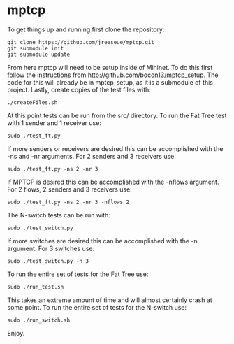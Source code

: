 mptcp
=====
To get things up and running first clone the repository:
```
git clone https://github.com/jreeseue/mptcp.git 
git submodule init 
git submodule update
```
From here mptcp will need to be setup inside of Mininet. To do this first
follow the instructions from http://github.com/bocon13/mptcp_setup. The code
for this will already be in mptcp_setup, as it is a submodule of this
project. Lastly, create copies of the test files with:
```
./createFiles.sh
```
At this point tests can be run from the src/ directory. To run the Fat Tree
test with 1 sender and 1 receiver use:
```
sudo ./test_ft.py
```
If more senders or receivers are desired this can be accomplished with the
-ns and -nr arguments. For 2 senders and 3 receivers use:
```
sudo ./test_ft.py -ns 2 -nr 3
```
If MPTCP is desired this can be accomplished with the -nflows argument. For
2 flows, 2 senders and 3 receivers use:
```
sudo ./test_ft.py -ns 2 -nr 3 -nflows 2
```
The N-switch tests can be run with:
```
sudo ./test_switch.py
```
If more switches are desired this can be accomplished with the -n argument. For
3 switches use:
```
sudo ./test_switch.py -n 3
```
To run the entire set of tests for the Fat Tree use:
```
sudo ./run_test.sh
```
This takes an extreme amount of time and will almost certainly crash at some
point.
To run the entire set of tests for the N-switch use:
```
sudo ./run_switch.sh
```

Enjoy.
